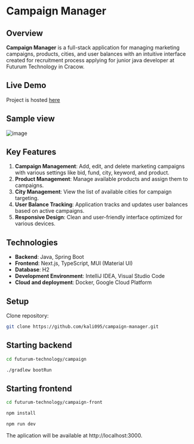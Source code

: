 # Campaign Manager

## Overview

**Campaign Manager** is a full-stack application for managing marketing campaigns, products, cities, and user balances with an intuitive interface created for recruitment process applying for junior java developer at Futurum Technology in Cracow.

## Live Demo

Project is hosted [here](https://futurum-technology.vercel.app/)

## Sample view

![image](https://github.com/user-attachments/assets/c95d0985-e523-4bc7-9257-1ebe8d24d2d6)

## Key Features

1. **Campaign Management**: Add, edit, and delete marketing campaigns with various settings like bid, fund, city, keyword, and product.
2. **Product Management**: Manage available products and assign them to campaigns.
3. **City Management**: View the list of available cities for campaign targeting.
4. **User Balance Tracking**: Application tracks and updates user balances based on active campaigns.
5. **Responsive Design**: Clean and user-friendly interface optimized for various devices.

## Technologies

- **Backend**: Java, Spring Boot
- **Frontend**: Next.js, TypeScript, MUI (Material UI)
- **Database**: H2
- **Development Environment**: IntelliJ IDEA, Visual Studio Code
- **Cloud and deployment**: Docker, Google Cloud Platform

## Setup

Clone repository:

```bash
git clone https://github.com/kali095/campaign-manager.git
```

## Starting backend

```bash
cd futurum-technology/campaign
```

```bash
./gradlew bootRun
```

## Starting frontend

```bash
cd futurum-technology/campaign-front
```

```bash
npm install
```

```bash
npm run dev
```

The aplication will be available at http://localhost:3000.
